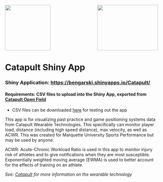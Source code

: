 <p><img align="right" src="https://github.com/blg-uwm/Catapult/blob/master/www/logo.png" width="200" height="150"><img src= "https://github.com/blg-uwm/Catapult/blob/master/catapult%20logo.jpg" width="150" height="150"></p>

# Catapult Shiny App

### Shiny Application: https://bengarski.shinyapps.io/Catapult/

#### Requirements: CSV files to upload into the Shiny App, exported from [Catapult Open Field](https://openfield.catapultsports.com/)
* CSV files can be downloaded [here](https://github.com/blg-uwm/Catapult/tree/master/Catapult%20Demo%20Files) for testing out the app

This app is for visualizing past practice and game positioning systems data from Catapult Wearable Technologies. This specifically can monitor player load, distance (including high speed distance), max velocity, as well as ACWR. This was created for Marquette University Sports Performance but may be used by anyone.

ACWR: Acute-Chronic Workload Ratio is used in this app to monitor injury risk of athletes and to give notifications when they are most susceptible. Exponentially weighted moving average (EWMA) is used to better account for the effects of training on an athlete.



_See: [Catapult](https://www.catapultsports.com/) for more information on the wearable technology_
